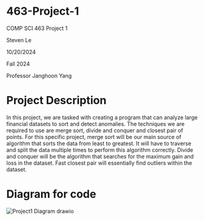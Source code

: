 # 463-Project-1

COMP SCI 463 Project 1

Steven Le

10/20/2024

Fall 2024

Professor Janghoon Yang

# Project Description
In this project, we are tasked with creating a program that can analyze large financial datasets to sort and detect anomalies. The techniques we are required to use are merge sort, divide and conquer and closest pair of points. For this specific project, merge sort will be our main source of algorithm that sorts the data from least to greatest. It will have to traverse and split the data multiple times to perform this algorithm correctly. Divide and conquer will be the algorithm that searches for the maximum gain and loss in the dataset. Fast closest pair will essentially find outliers within the dataset. 



# Diagram for code
![Project1 Diagram drawio](https://github.com/user-attachments/assets/4ff68e25-95b0-44a2-ad90-67ce9aef6ce0)

